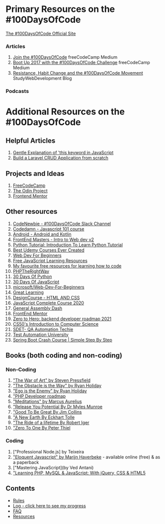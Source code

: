 # Primary Resources on the #100DaysOfCode

[The #100DaysOfCode Official Site](http://100daysofcode.com/)

### Articles

1. [Join the #100DaysOfCode](https://medium.freecodecamp.com/join-the-100daysofcode-556ddb4579e4) freeCodeCamp Medium
2. [Boot Up 2017 with the #100DaysOfCode Challenge](https://medium.freecodecamp.com/start-2017-with-the-100daysofcode-improved-and-updated-18ce604b237b) freeCodeCamp Medium
3. [Resistance, Habit Change and the #100DaysOfCode Movement](https://studywebdevelopment.com/100-days-of-code.html) StudyWebDevelopment Blog

### Podcasts

# Additional Resources on the #100DaysOfCode

## Helpful Articles

1. [Gentle Explanation of 'this keyword in JavaScript](http://rainsoft.io/gentle-explanation-of-this-in-javascript/)
2. [Build a Laravel CRUD Application from scratch](https://www.codewall.co.uk/laravel-crud-demo-with-resource-controller-tutorial/)

## Projects and Ideas

1. [FreeCodeCamp](https://www.freecodecamp.com)
2. [The Odin Project](http://www.theodinproject.com/)
3. [Frontend Mentor](https://www.frontendmentor.io/challenges)

## Other resources

1. [CodeNewbie - #100DaysOfCode Slack Channel](https://codenewbie.typeform.com/to/uwsWlZ)
2. [Codedamn - Javascript 101 course](https://codedamn.com/learn/javascript-basics/avmx_IwEu_)
3. [Android - Android and Kotlin](https://raywenderlich.com/android/videos)
4. [FrontEnd Masters - Intro to Web dev v2](https://frontendmasters.com/courses/web-development-v2)
5. [Python Tutorial: Introduction To Learn Python Tutorial](https://www.youtube.com/watch?v=P74JAYCD45A&list=PLGzru6ACxEALhcvY18A-iox-mEoieHMVG&ab_channel=MasterCodeOnline)
6. [Best Udemy Courses Ever Created](https://docs.google.com/document/d/1PtnzUc5nJVtaWfu4-GESPW1esSuF_y35hRm1KKP-SFE/edit?usp=sharing)
7. [Web Dev For Beginners](https://github.com/microsoft/Web-Dev-For-Beginners)
8. [Free JavaScript Learning Resources](https://dev.to/nasratredi1/free-javascript-learning-resources-k8h)
9. [My favourite free resources for learning how to code](https://blog.jingjinghu.com/my-favourite-free-resources-for-learning-how-to-code)
10. [PHPTheRightWay](https://phptherightway.com/)
11. [30 Days Of Python](https://github.com/Asabeneh/30-Days-Of-Python)
12. [30 Days Of JavaScript](https://github.com/Asabeneh/30-Days-Of-JavaScript)
13. [microsoft/Web-Dev-For-Beginners](https://github.com/microsoft/Web-Dev-For-Beginners)
14. [Great Learning](https://olympus.greatlearning.in/courses/12682/pages/operators-in-python?resume=291)
15. [DesignCourse - HTML AND CSS](https://www.youtube.com/watch?v=D-h8L5hgW-w&ab_channel=DesignCourse)
16. [JavaScript Complete Course 2020](https://drive.google.com/drive/u/2/folders/1ZqG2QTmVk_rI91BXoueTr-Q9vbzT5fqa)
17. [General Assembly Dash](https://dash.generalassemb.ly/projects/annas-website-3)
18. [FrontEnd Mentor](https://www.frontendmentor.io/resources)
19. [Zero to Hero: backend developer roadmap 2021](https://vittoriorivabella.medium.com/zero-to-hero-backend-developer-roadmap-2021-8b6985cfe2d)
20. [CS50's Introduction to Computer Science](https://learning.edx.org/course/course-v1:HarvardX+CS50+X/block-v1:HarvardX+CS50+X+type@sequential+block@6ea5a2ca5fdf422b8c6b4c993fe75083/block-v1:HarvardX+CS50+X+type@vertical+block@0918166e0e724489ba66bc9304068326)
21. [SDET- QA Automation Techie](https://www.youtube.com/channel/UC46vj6mN-6kZm5RYWWqebsg)
22. [Test Automation University](https://testautomationu.applitools.com/java-programming-course/)
23. [Spring Boot Crash Course | Simple Step By Step](https://www.youtube.com/watch?v=v81sBcr-aEQ)

## Books (both coding and non-coding)

### Non-Coding

1. ["The War of Art" by Steven Pressfield](http://www.goodreads.com/book/show/1319.The_War_of_Art)
2. ["The Obstacle is the Way" by Ryan Holiday](http://www.goodreads.com/book/show/18668059-the-obstacle-is-the-way?ac=1&from_search=true)
3. ["Ego is the Enemy" by Ryan Holiday](http://www.goodreads.com/book/show/27036528-ego-is-the-enemy?from_search=true&search_version=service)
4. ["PHP Developer roadmap](https://github.com/thecodeholic/php-developer-roadmap)
5. ["Meditations" by Marcus Aurelius](https://www.goodreads.com/book/show/662925.Meditations)
6. ["Release You Potential By Dr Myles Munroe](https://www.google.com)
7. ["Good To Be Great By Jim Collins](https://www.google.com)
8. ["A New Earth By Eckhart Tolle](https://www.google.com)
9. ["The Ride of a lifetime By Robert Iger](https://www.google.com)
10. ["Zero To One By Peter Thiel](https://www.google.com)

### Coding

1. ["Professional Node.js] by Teixeira
2. ["Eloquent Javascript" by Marijn Haverbeke](http://eloquentjavascript.net/) - available online (free) & as a paperback
3. ["Mastering JavaScript](by Ved Antani)
4. ["Learning PHP, MySQL & JavaScript: With jQuery, CSS & HTML5](https://www.amazon.com/Learning-PHP-MySQL-JavaScript-Javascript-ebook/dp/B07CZ4W8X2/ref=as_li_ss_tl?keywords=php+books&qid=1554195228&s=gateway&sr=8-1&linkCode=sl1&tag=srinipro-20&linkId=512649a1c853a002f64c256527d4598e&language=en_US)

## Contents

- [Rules](rules.md)
- [Log - click here to see my progress](log.md)
- [FAQ](FAQ.md)
- [Resources](resources.md)